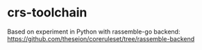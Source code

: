 # crs-toolchain

Based on experiment in Python with rassemble-go backend: https://github.com/theseion/coreruleset/tree/rassemble-backend
